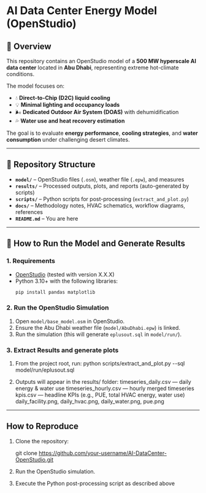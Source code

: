 # AI Data Center Energy Model (OpenStudio)

## 📌 Overview
This repository contains an OpenStudio model of a **500 MW hyperscale AI data center** located in **Abu Dhabi**, representing extreme hot-climate conditions.  

The model focuses on:  
- 💧 **Direct-to-Chip (D2C) liquid cooling**  
- 💡 **Minimal lighting and occupancy loads**  
- 🌬️ **Dedicated Outdoor Air System (DOAS)** with dehumidification  
- 💦 **Water use and heat recovery estimation**  

The goal is to evaluate **energy performance**, **cooling strategies**, and **water consumption** under challenging desert climates.

---

## 📂 Repository Structure
- **`model/`** – OpenStudio files (`.osm`), weather file (`.epw`), and measures  
- **`results/`** – Processed outputs, plots, and reports (auto-generated by scripts)  
- **`scripts/`** – Python scripts for post-processing (`extract_and_plot.py`)  
- **`docs/`** – Methodology notes, HVAC schematics, workflow diagrams, references  
- **`README.md`** – You are here  

---

## 🚀 How to Run the Model and Generate Results

### 1. Requirements
- [OpenStudio](https://openstudio.net/) (tested with version X.X.X)  
- Python 3.10+ with the following libraries:
  ```bash
  pip install pandas matplotlib

### 2. Run the OpenStudio Simulation
1. Open `model/base_model.osm` in OpenStudio.
2. Ensure the Abu Dhabi weather file (`model/AbuDhabi.epw`) is linked.
3. Run the simulation (this will generate `eplusout.sql` in `model/run/`).

### 3. Extract Results and generate plots
1. From the project root, run:
python scripts/extract_and_plot.py --sql model/run/eplusout.sql

2. Outputs will appear in the results/ folder:
timeseries_daily.csv — daily energy & water use
timeseries_hourly.csv — hourly merged timeseries
kpis.csv — headline KPIs (e.g., PUE, total HVAC energy, water use)
daily_facility.png, daily_hvac.png, daily_water.png, pue.png

---

## How to Reproduce
1. Clone the repository:

   git clone https://github.com/your-username/AI-DataCenter-OpenStudio.git

2. Run the OpenStudio simulation.
3. Execute the Python post-processing script as described above
